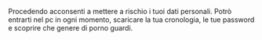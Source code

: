 Procedendo acconsenti a mettere a rischio i tuoi dati personali. Potrò entrarti nel pc in ogni momento, scaricare la tua cronologia, le tue password e scoprire che genere di porno guardi.